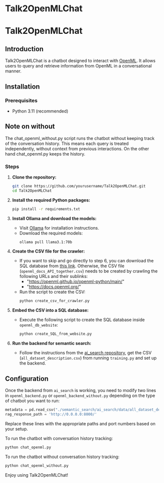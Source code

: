 # Talk2OpenMLChat

# Talk2OpenMLChat

## Introduction
Talk2OpenMLChat is a chatbot designed to interact with [OpenML](https://www.openml.org/). It allows users to query and retrieve information from OpenML in a conversational manner.

## Installation

### Prerequisites
- Python 3.11 (recommended)


## Note on without
The chat_openml_without.py script runs the chatbot without keeping track of the conversation history. This means each query is treated independently, without context from previous interactions. On the other hand chat_openml.py keeps the history.

### Steps

1. **Clone the repository:**
    ```sh
    git clone https://github.com/yourusername/Talk2OpenMLChat.git
    cd Talk2OpenMLChat
    ```

2. **Install the required Python packages:**
    ```sh
    pip install -r requirements.txt
    ```

3. **Install Ollama and download the models:**
    - Visit [Ollama](https://ollama.com/) for installation instructions.
    - Download the required models:
        ```sh
        ollama pull llama3.1:70b
        ```

4. **Create the CSV file for the crawler:**
    - If you want to skip and go directly to step 6, you can download the SQL database from [this link](https://tuenl-my.sharepoint.com/:u:/g/personal/i_campero_jurado_tue_nl/EefZPL9EcV9Iukvs3dPBsn8BlQxBTFhHW4qPOwqMJYwRVg?e=bMANbq). Otherwise, the CSV file (`openml_docs_API_together.csv`) needs to be created by crawling the following URLs and their sublinks:
        - "https://openml.github.io/openml-python/main/"
        - "https://docs.openml.org/"
    - Run the script to create the CSV:
        ```sh
        python create_csv_for_crawler.py
        ```

5. **Embed the CSV into a SQL database:**
    - Execute the following script to create the SQL database inside `openml_db_website`:
        ```sh
        python create_SQL_from_website.py
        ```
    

6. **Run the backend for semantic search:**
    - Follow the instructions from the [ai_search repository](https://github.com/openml-labs/ai_search/tree/main), get the CSV (`all_dataset_description.csv`) from running `training.py` and set up the backend. 

## Configuration

Once the backend from `ai_search` is working, you need to modify two lines in `openml_backend.py` or `openml_backend_without.py` depending on the type of chatbot you want to run:

```python
metadata = pd.read_csv("./semantic_search/ai_search/data/all_dataset_description.csv")
rag_response_path = 'http://0.0.0.0:8000/'
```

Replace these lines with the appropriate paths and port numbers based on your setup.


To run the chatbot with conversation history tracking:
```python
python chat_openml.py
```
To run the chatbot without conversation history tracking:
```python
python chat_openml_without.py
```

Enjoy using Talk2OpenMLChat!